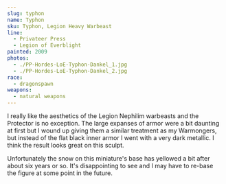 ```yaml
---
slug: typhon
name: Typhon
sku: Typhon, Legion Heavy Warbeast
line:
  - Privateer Press
  - Legion of Everblight
painted: 2009
photos:
  - ./PP-Hordes-LoE-Typhon-Dankel_1.jpg
  - ./PP-Hordes-LoE-Typhon-Dankel_2.jpg
race:
  - dragonspawn
weapons:
  - natural weapons
---
```


I really like the aesthetics of the Legion Nephilim warbeasts and the Protector is no exception. The large expanses of armor were a bit daunting at first but I wound up giving them a similar treatment as my Warmongers, but instead of the flat black inner armor I went with a very dark metallic. I think the result looks great on this sculpt.

Unfortunately the snow on this miniature's base has yellowed a bit after about six years or so. It's disappointing to see and I may have to re-base the figure at some point in the future.
